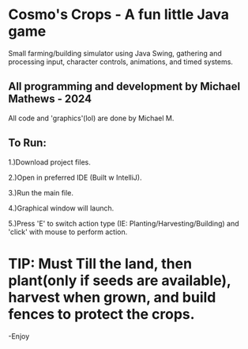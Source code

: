 # Cosmo's Crops - A fun little Java game
Small farming/building simulator using Java Swing, gathering and processing input, character controls, animations, and timed systems.

## All programming and development by Michael Mathews - 2024

All code and 'graphics'(lol) are done by Michael M.

## To Run:

1.)Download project files. 

2.)Open in preferred IDE (Built w IntelliJ).

3.)Run the main file.

4.)Graphical window will launch. 

5.)Press 'E' to switch action type (IE: Planting/Harvesting/Building) and 'click' with mouse to perform action. 

# TIP: Must Till the land, then plant(only if seeds are available), harvest when grown, and build fences to protect the crops.

-Enjoy


